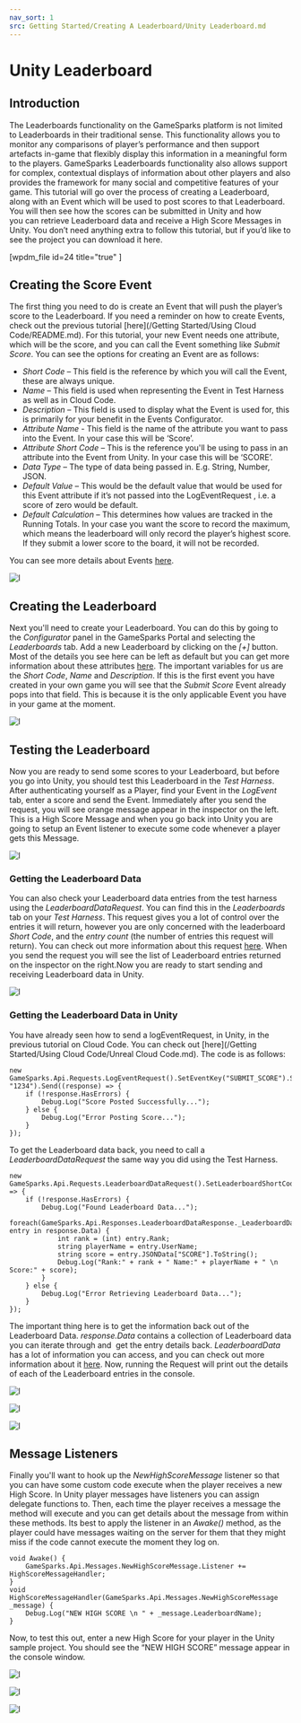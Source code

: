 ```yaml
---
nav_sort: 1
src: Getting Started/Creating A Leaderboard/Unity Leaderboard.md
---
```


# Unity Leaderboard

## Introduction

The Leaderboards functionality on the GameSparks platform is not limited to Leaderboards in their traditional sense. This functionality allows you to monitor any comparisons of player’s performance and then support artefacts in-game that flexibly display this information in a meaningful form to the players. GameSparks Leaderboards functionality also allows support for complex, contextual displays of information about other players and also provides the framework for many social and competitive features of your game. This tutorial will go over the process of creating a Leaderboard, along with an Event which will be used to post scores to that Leaderboard. You will then see how the scores can be submitted in Unity and how you can retrieve Leaderboard data and receive a High Score Messages in Unity. You don’t need anything extra to follow this tutorial, but if you’d like to see the project you can download it here.

[wpdm_file id=24 title="true" ]

## Creating the Score Event

The first thing you need to do is create an Event that will push the player’s score to the Leaderboard. If you need a reminder on how to create Events, check out the previous tutorial [here](/Getting Started/Using Cloud Code/README.md). For this tutorial, your new Event needs one attribute, which will be the score, and you can call the Event something like *Submit Score*. You can see the options for creating an Event are as follows:

*   *Short Code* – This field is the reference by which you will call the Event, these are always unique.
*   *Name* – This field is used when representing the Event in Test Harness as well as in Cloud Code.
*   *Description* – This field is used to display what the Event is used for, this is primarily for your benefit in the Events Configurator.
*   *Attribute Name* - This field is the name of the attribute you want to pass into the Event. In your case this will be ‘Score’.
*   *Attribute Short* *Code* – This is the reference you'll be using to pass in an attribute into the Event from Unity. In your case this will be ‘SCORE’.
*   *Data Type* – The type of data being passed in. E.g. String, Number, JSON.
*   *Default Value* – This would be the default value that would be used for this Event attribute if it’s not passed into the LogEventRequest , i.e. a score of zero would be default.
*   *Default Calculation* – This determines how values are tracked in the Running Totals. In your case you want the score to record the maximum, which means the leaderboard will only record the player’s highest score. If they submit a lower score to the board, it will not be recorded.

You can see more details about Events [here](/Documentation/Configurator/Events.md).

![l](img/UT/1.png)


## Creating the Leaderboard

Next you'll need to create your Leaderboard. You can do this by going to the *Configurator* panel in the GameSparks Portal and selecting the *Leaderboards* tab. Add a new Leaderboard by clicking on the *[+]* button. Most of the details you see here can be left as default but you can get more information about these attributes [here](/Documentation/Configurator/Leaderboards.md). The important variables for us are the *Short Code*, *Name* and *Description*. If this is the first event you have created in your own game you will see that the *Submit Score* Event already pops into that field. This is because it is the only applicable Event you have in your game at the moment.

![l](img/UT/2.png)

## Testing the Leaderboard


Now you are ready to send some scores to your Leaderboard, but before you go into Unity, you should test this Leaderboard in the *Test Harness*. After authenticating yourself as a Player, find your Event in the *LogEvent* tab, enter a score and send the Event. Immediately after you send the request, you will see orange message appear in the inspector on the left. This is a High Score Message and when you go back into Unity you are going to setup an Event listener to execute some code whenever a player gets this Message.

![l](img/UT/4.png)


### Getting the Leaderboard Data

You can also check your Leaderboard data entries from the test harness using the *LeaderboardDataRequest*. You can find this in the *Leaderboards* tab on your *Test Harness*. This request gives you a lot of control over the entries it will return, however you are only concerned with the leaderboard *Short Code*, and the *entry count* (the number of entries this request will return). You can check out more information about this request [here](https://api.gamesparks.net/#leaderboarddatarequest). When you send the request you will see the list of Leaderboard entries returned on the inspector on the right.Now you are ready to start sending and receiving Leaderboard data in Unity.

![l](img/UT/4.png)

### Getting the Leaderboard Data in Unity


You have already seen how to send a logEventRequest, in Unity, in the previous tutorial on Cloud Code. You can check out [here](/Getting Started/Using Cloud Code/Unreal Cloud Code.md). The code is as follows:

```
new GameSparks.Api.Requests.LogEventRequest().SetEventKey("SUBMIT_SCORE").SetEventAttribute("SCORE", "1234").Send((response) => {
	if (!response.HasErrors) {
		Debug.Log("Score Posted Successfully...");
	} else {
		Debug.Log("Error Posting Score...");
	}
});
```

To get the Leaderboard data back, you need to call a *LeaderboardDataRequest* the same way you did using the Test Harness.

```
new GameSparks.Api.Requests.LeaderboardDataRequest().SetLeaderboardShortCode("HIGHSCORE_LEADERBOARD").SetEntryCount(100).Send((response) => {
	if (!response.HasErrors) {
		Debug.Log("Found Leaderboard Data...");
		foreach(GameSparks.Api.Responses.LeaderboardDataResponse._LeaderboardData entry in response.Data) {
			int rank = (int) entry.Rank;
			string playerName = entry.UserName;
			string score = entry.JSONData["SCORE"].ToString();
			Debug.Log("Rank:" + rank + " Name:" + playerName + " \n Score:" + score);
		}
	} else {
		Debug.Log("Error Retrieving Leaderboard Data...");
	}
});
```

The important thing here is to get the information back out of the Leaderboard Data. *response.Data* contains a collection of Leaderboard data you can iterate through and  get the entry details back. *LeaderboardData* has a lot of information you can access, and you can check out more information about it [here](https://api.gamesparks.net/#leaderboarddata). Now, running the Request will print out the details of each of the Leaderboard entries in the console.


![l](img/UT/5.png)

![l](img/UT/6.png)

![l](img/UT/7.png)

## Message Listeners

Finally you'll want to hook up the *NewHighScoreMessage* listener so that you can have some custom code execute when the player receives a new High Score. In Unity player messages have listeners you can assign delegate functions to. Then, each time the player receives a message the method will execute and you can get details about the message from within these methods. Its best to apply the listener in an *Awake()* method, as the player could have messages waiting on the server for them that they might miss if the code cannot execute the moment they log on.

```
void Awake() {
	GameSparks.Api.Messages.NewHighScoreMessage.Listener += HighScoreMessageHandler;
}
void HighScoreMessageHandler(GameSparks.Api.Messages.NewHighScoreMessage _message) {
	Debug.Log("NEW HIGH SCORE \n " + _message.LeaderboardName);
}
```

Now, to test this out, enter a new High Score for your player in the Unity sample project. You should see the “NEW HIGH SCORE” message appear in the console window.

![l](img/UT/8.png)

![l](img/UT/9.png)

![l](img/UT/10.png)
